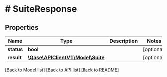 # # SuiteResponse

## Properties

Name | Type | Description | Notes
------------ | ------------- | ------------- | -------------
**status** | **bool** |  | [optional]
**result** | [**\Qase\APIClientV1\Model\Suite**](Suite.md) |  | [optional]

[[Back to Model list]](../../README.md#models) [[Back to API list]](../../README.md#endpoints) [[Back to README]](../../README.md)

